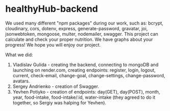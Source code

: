 # healthyHub-backend

We used many different "npm packages" during our work, such as: bcrypt,
cloudinary, cors, dotenv, express, generate-password, gravatar, joi,
jsonwebtoken, mongoose, multer, nodemailer, swagger. This project can calculate
and check your proper nutrition. We have graphs about your progress! We hope you
will enjoy our project.

What we did:

1. Vladislav Gulida - creating the backend, connecting to mongoDB and launching
   on render.com, creating endpoints: register, login, logout, current,
   check-email, change-goal, change-settings, change-password, avatars.
2. Sergey Andrienko - creation of Swagger.
3. Yevhen Potiyko - creation of endpoints: day(GET), day(POST), month, year,
   food-intake, food-intake/:id, water-intake (they agreed to do it together, so
   Sergiy was halping for Yevhen).
